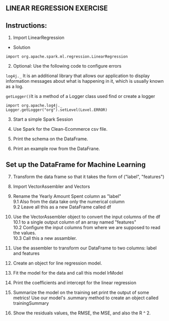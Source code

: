 
## LINEAR REGRESSION EXERCISE

## Instructions: 

1. Import LinearRegression
* Solution 
~~~
import org.apache.spark.ml.regression.LinearRegression
~~~

2. Optional: Use the following code to configure errors

`log4j._` It is an additional library that allows our application to display information messages about what is happening in it, which is usually known as a log.  

`getLogger()`It is a method of a Logger class used find or create a logger
~~~
import org.apache.log4j._
Logger.getLogger("org").setLevel(Level.ERROR)
~~~

3. Start a simple Spark Session

4. Use Spark for the Clean-Ecommerce csv file.

5. Print the schema on the DataFrame.

6. Print an example row from the DataFrane.

 ## Set up the DataFrame for Machine Learning

7. Transform the data frame so that it takes the form of ("label", "features")

8. Import VectorAssembler and Vectors

9. Rename the Yearly Amount Spent column as "label"  
9.1 Also from the data take only the numerical column  
9.2 Leave all this as a new DataFrame called df  

10. Use the VectorAssembler object to convert the input columns of the df  
10.1 to a single output column of an array named "features"  
10.2 Configure the input columns from where we are supposed to read the values.  
10.3 Call this a new assambler.  

11. Use the assembler to transform our DataFrame to two columns: label and features

12. Create an object for line regression model.

13. Fit the model for the data and call this model lrModel


14. Print the coefficients and intercept for the linear regression

15. Summarize the model on the training set print the output of some metrics!
Use our model's .summary method to create an object called trainingSummary

16. Show the residuals values, the RMSE, the MSE, and also the R ^ 2.


